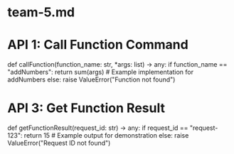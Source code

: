 # team-5.md

# API 1: Call Function Command
def callFunction(function_name: str, *args: list) -> any:
    if function_name == "addNumbers":
        return sum(args)  # Example implementation for addNumbers
    else:
        raise ValueError("Function not found")

# API 3: Get Function Result
def getFunctionResult(request_id: str) -> any:
    if request_id == "request-123":
        return 15  # Example output for demonstration
    else:
        raise ValueError("Request ID not found")
